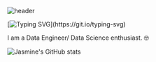 ![header](https://capsule-render.vercel.app/api?type=wave&color=auto&height=300&section=header&text=capsule%20render&fontSize=90)

[![Typing SVG](https://readme-typing-svg.herokuapp.com?color=9E30DC&lines=Hello+%F0%9F%91%8B;Welcome+to+my+GitHub+profile+!!!)](https://git.io/typing-svg)


I am a Data Engineer/ Data Science enthusiast. :nerd_face:  


![Jasmine's GitHub stats](https://github-readme-stats.vercel.app/api?username=JasmineChhotaray&show_icons=true&theme=solarized-light)


